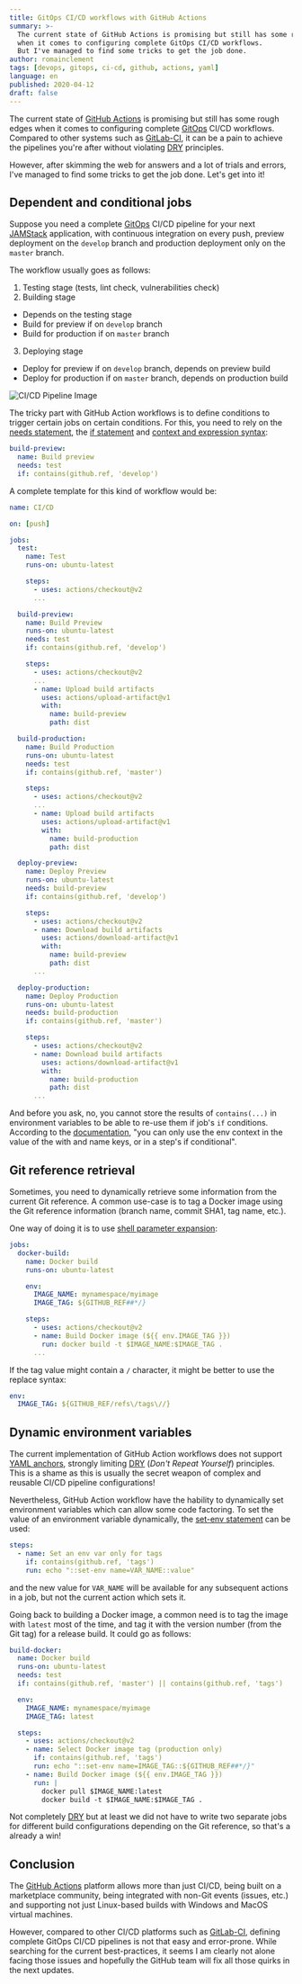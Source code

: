 ```yaml
---
title: GitOps CI/CD workflows with GitHub Actions
summary: >-
  The current state of GitHub Actions is promising but still has some rough edges,
  when it comes to configuring complete GitOps CI/CD workflows.
  But I've managed to find some tricks to get the job done.
author: romainclement
tags: [devops, gitops, ci-cd, github, actions, yaml]
language: en
published: 2020-04-12
draft: false
---
```


The current state of [GitHub Actions][github-actions] is promising but still
has some rough edges when it comes to configuring complete [GitOps][gitops]
CI/CD workflows. Compared to other systems such as [GitLab-CI][gitlab-ci],
it can be a pain to achieve the pipelines you're after without violating
[DRY][dry] principles.

However, after skimming the web for answers and a lot of trials and errors,
I've managed to find some tricks to get the job done. Let's get into it!

## Dependent and conditional jobs

Suppose you need a complete [GitOps][gitops] CI/CD pipeline for your next
[JAMStack][jamstack] application, with continuous integration on every push,
preview deployment on the `develop` branch and production deployment only on
the `master` branch.

The workflow usually goes as follows:

1. Testing stage (tests, lint check, vulnerabilities check)
2. Building stage

- Depends on the testing stage
- Build for preview if on `develop` branch
- Build for production if on `master` branch

3. Deploying stage

- Deploy for preview if on `develop` branch, depends on preview build
- Deploy for production if on `master` branch, depends on production build

![CI/CD Pipeline Image][img-pipeline]

The tricky part with GitHub Action workflows is to define conditions to trigger
certain jobs on certain conditions. For this, you need to rely on the
[needs statement][needs-statement], the [if statement][if-statement] and
[context and expression syntax][context-expression-syntax]:

```yaml
build-preview:
  name: Build preview
  needs: test
  if: contains(github.ref, 'develop')
```

A complete template for this kind of workflow would be:

```yaml
name: CI/CD

on: [push]

jobs:
  test:
    name: Test
    runs-on: ubuntu-latest

    steps:
      - uses: actions/checkout@v2
      ...

  build-preview:
    name: Build Preview
    runs-on: ubuntu-latest
    needs: test
    if: contains(github.ref, 'develop')

    steps:
      - uses: actions/checkout@v2
      ...
      - name: Upload build artifacts
        uses: actions/upload-artifact@v1
        with:
          name: build-preview
          path: dist

  build-production:
    name: Build Production
    runs-on: ubuntu-latest
    needs: test
    if: contains(github.ref, 'master')

    steps:
      - uses: actions/checkout@v2
      ...
      - name: Upload build artifacts
        uses: actions/upload-artifact@v1
        with:
          name: build-production
          path: dist

  deploy-preview:
    name: Deploy Preview
    runs-on: ubuntu-latest
    needs: build-preview
    if: contains(github.ref, 'develop')

    steps:
      - uses: actions/checkout@v2
      - name: Download build artifacts
        uses: actions/download-artifact@v1
        with:
          name: build-preview
          path: dist
      ...

  deploy-production:
    name: Deploy Production
    runs-on: ubuntu-latest
    needs: build-production
    if: contains(github.ref, 'master')

    steps:
      - uses: actions/checkout@v2
      - name: Download build artifacts
        uses: actions/download-artifact@v1
        with:
          name: build-production
          path: dist
      ...
```

And before you ask, no, you cannot store the results of `contains(...)` in
environment variables to be able to re-use them if job's `if` conditions.
According to the [documentation][env-context], "you can only use the env context
in the value of the with and name keys, or in a step's if conditional".

## Git reference retrieval

Sometimes, you need to dynamically retrieve some information from the current
Git reference. A common use-case is to tag a Docker image using the Git reference
information (branch name, commit SHA1, tag name, etc.).

One way of doing it is to use [shell parameter expansion][shell-parameter-expansion]:

```yaml
jobs:
  docker-build:
    name: Docker build
    runs-on: ubuntu-latest

    env:
      IMAGE_NAME: mynamespace/myimage
      IMAGE_TAG: ${GITHUB_REF##*/}

    steps:
      - uses: actions/checkout@v2
      - name: Build Docker image (${{ env.IMAGE_TAG }})
        run: docker build -t $IMAGE_NAME:$IMAGE_TAG .
      ...
```

If the tag value might contain a `/` character, it might be better to use
the replace syntax:

```yaml
env:
  IMAGE_TAG: ${GITHUB_REF/refs\/tags\//}
```

## Dynamic environment variables

The current implementation of GitHub Action workflows does not support
[YAML anchors][yaml-anchors], strongly limiting [DRY][dry] (_Don't Repeat Yourself_)
principles.
This is a shame as this is usually the secret weapon of complex and reusable
CI/CD pipeline configurations!

Nevertheless, GitHub Action workflow have the hability to dynamically set
environment variables which can allow some code factoring.
To set the value of an environment variable dynamically, the
[set-env statement][set-env-statement] can be used:

```yaml
steps:
  - name: Set an env var only for tags
    if: contains(github.ref, 'tags')
    run: echo "::set-env name=VAR_NAME::value"
```

and the new value for `VAR_NAME` will be available for any subsequent actions
in a job, but not the current action which sets it.

Going back to building a Docker image, a common need is to tag the image with
`latest` most of the time, and tag it with the version number (from the Git tag)
for a release build. It could go as follows:

```yaml
build-docker:
  name: Docker build
  runs-on: ubuntu-latest
  needs: test
  if: contains(github.ref, 'master') || contains(github.ref, 'tags')

  env:
    IMAGE_NAME: mynamespace/myimage
    IMAGE_TAG: latest

  steps:
    - uses: actions/checkout@v2
    - name: Select Docker image tag (production only)
      if: contains(github.ref, 'tags')
      run: echo "::set-env name=IMAGE_TAG::${GITHUB_REF##*/}"
    - name: Build Docker image (${{ env.IMAGE_TAG }})
      run: |
        docker pull $IMAGE_NAME:latest
        docker build -t $IMAGE_NAME:$IMAGE_TAG .
```

Not completely [DRY][dry] but at least we did not have to write two separate
jobs for different build configurations depending on the Git reference,
so that's a already a win!

## Conclusion

The [GitHub Actions][github-actions] platform allows more than just CI/CD, being built on a
marketplace community, being integrated with non-Git events (issues, etc.)
and supporting not just Linux-based builds with Windows and MacOS virtual machines.

However, compared to other CI/CD platforms such as [GitLab-CI][gitlab-ci],
defining complete GitOps CI/CD pipelines is not that easy and error-prone.
While searching for the current best-practices, it seems I am clearly not alone
facing those issues and hopefully the GitHub team will fix all those quirks in
the next updates.

[img-pipeline]: /media/articles/github-actions-cicd-workflows/pipeline.png
[github-actions]: https://github.com/features/actions
[gitlab-ci]: https://docs.gitlab.com/ce/ci/
[gitops]: https://www.gitops.tech
[jamstack]: https://jamstack.org
[needs-statement]: https://help.github.com/en/actions/reference/workflow-syntax-for-github-actions#jobsjob_idneeds
[if-statement]: https://help.github.com/en/actions/reference/workflow-syntax-for-github-actions#jobsjob_idif
[set-env-statement]: https://help.github.com/en/actions/reference/workflow-commands-for-github-actions#setting-an-environment-variable
[context-expression-syntax]: https://help.github.com/en/actions/reference/context-and-expression-syntax-for-github-actions
[env-context]: https://help.github.com/en/actions/reference/context-and-expression-syntax-for-github-actions#env-context
[shell-parameter-expansion]: https://www.gnu.org/software/bash/manual/html_node/Shell-Parameter-Expansion.html
[yaml-anchors]: https://docs.gitlab.com/ce/ci/yaml/#anchors
[dry]: https://en.wikipedia.org/wiki/Don%27t_repeat_yourself
